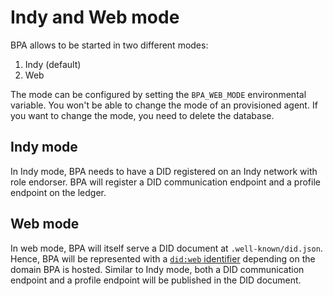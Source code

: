 # Indy and Web mode

BPA allows to be started in two different modes:

1. Indy (default)
2. Web

The mode can be configured by setting the `BPA_WEB_MODE` environmental variable.
You won't be able to change the mode of an provisioned agent. If you want to change the mode, you need to delete the database.

## Indy mode

In Indy mode, BPA needs to have a DID registered on an Indy network with role endorser.
BPA will register a DID communication endpoint and a profile endpoint on the ledger.

## Web mode

In web mode, BPA will itself serve a DID document at `.well-known/did.json`. Hence, BPA will be represented with a [`did:web` identifier](https://w3c-ccg.github.io/did-method-web/) depending on the domain BPA is hosted.
Similar to Indy mode, both a DID communication endpoint and a profile endpoint will be published in the DID document.